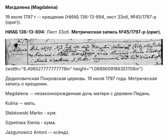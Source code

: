 **Магдалена (Magdalena)**

19 июля 1797 г -- крещение (НИАБ 136-13-894, лист 33об, №45/1797-р
(ориг)).

**НИАБ 136-13-894:** Лист 33об. **Метрическая запись №45/1797-р
(ориг).**

![](./media/9169f409db50a0986709ea211b886636b5c5e0ec.png){width="6.496527777777778in"
height="1.0889009186351706in"}

Дедиловичская Покровская церковь. 19 июля 1797 года. Метрическая запись
о крещении.

Magdalena -- незаконнорожденная дочь матери с деревни Пядaнь.

Kulina -- мать.

Słabkowski Marko - кум.

Szpetowa Xienia - кума.

Jazgunowicz Antoni -- ксёндз.
